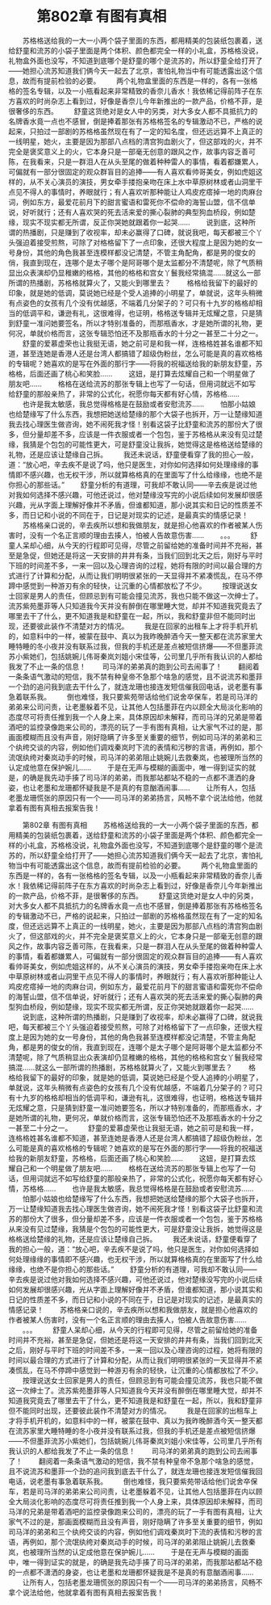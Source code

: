 # 　　第802章 有图有真相
　　苏格格送给我的一大一小两个袋子里面的东西，都用精美的包装纸包裹着，送给舒童和流苏的小袋子里面是两个体积、颜色都完全一样的小礼盒，苏格格没说，礼物盒外面也没写，不知道到底哪个是舒童的哪个是流苏的，所以舒童全给打开了——她担心流苏知道我们俩今天一起去了北京，害怕礼物当中有可能透露出这个信息，故而有提前检验的必要。
　　两个礼物盒里面的东西是一样的，各有一张格格的签名专辑，以及一小瓶看起来非常精致的香奈儿香水！我依稀记得前阵子在东方喜欢的时尚杂志上看到过，好像是香奈儿今年新推出的一款产品，价格不菲，是很奢侈的东西。
　　舒童这货绝对是女人中的另类，对大多女人都不具抵抗力的名牌香水竟一点也不感冒，倒是捧着那张有苏格格签名的专辑激动不已，严格的说起来，只拍过一部剧的苏格格虽然现在有了一定的知名度，但还远远算不上真正的一线明星，她火，主要是因为那部八点档的清宫狗血剧火了，但这部戏的火，并不完全是褒奖意义上的火，它本身只是一部毫无创意的跟风之作，故事内容乏善可陈，在我看来，只是一群泪人在从头至尾的做着种种雷人的事情，看着都嫌累人，可偏就有一部分很固定的观众群盲目的追捧——有人喜欢看帅哥美女，例如虎姐这样的，从不关心演员的演技，男女牵手搂抱亲吻在床上水中草原树林或者山洞里干点见不得人的事情时，养眼就行；有人喜欢听那种能让人鸡皮疙瘩掉一地的肉麻台词，例如东方，最爱花前月下的甜言蜜语和雷死你不偿命的海誓山盟，信不信单说，好听就行；还有人喜欢哭的死去活来爱的撕心裂肺的典型狗血桥段，例如楚缘，现实不现实都无所谓，反正你哭她就跟着你一起哭……
　　说到底，这种所谓的热播剧，只是赚到了收视率，却未必赢得了口碑，就说我吧，每天都被三个丫头强迫着接受煎熬，可除了对格格留下了一点印象，还很大程度上是因为她的女一号身份，其他的角色我甚至连模样都没记清楚，不管主角配角，都是男的俊女的俏，我直到现在，连哪个是太子哪个是阿哥哪个是太监都分不清楚呢，除了气质稍显出众表演却仍显稚嫩的格格，其他的格格和宫女丫鬟我经常搞混……就这么一部所谓的热播剧，苏格格就算火了，又能火到哪里去？
　　格格给我留下的最好的印象，就是她的低调，莫说她已经是个受人追捧的小明星了，单就说，这年头稍微有点姿色的女孩有几个没有优越感，不端着几分架子的？可只有十九岁的格格却相当的低调平和，谦逊有礼，这很难得，也证明，格格送专辑并无炫耀之意，只是猜到舒童一准问她要签名，所以才特别准备的，而那瓶香水，才是她所谓的礼物，更何况，单就价格而言，这张专辑恐怕还不及那瓶香水的十分之一甚至二十分之一。
　　舒童的爱慕虚荣也让我挺无语，她之前可是和我一样，连格格姓甚名谁都不知道，甚至连她是香港人还是台湾人都搞错了超级伪粉丝，怎么可能是真的喜欢格格的专辑呢？她喜欢的是写在外面的那行字——将我的祝福送给我的新朋友舒童，苏格格，后面还画了桃心和笑脸……
　　这妞，是打算去炫耀自己和一个明星做了朋友吧……
　　格格在送给流苏的那张专辑上也写了一句话，但用词就远不如写给舒童的那般亲热了，非常的公式化，祝愿你每天都有好心情，苏格格……
　　也许是我太敏感，我总觉得格格是在鼓励或者安慰流苏……
　　怕那小姑娘也给楚缘写了什么东西，我想把她送给楚缘的那个大袋子也拆开，万一让楚缘知道我去找心理医生做咨询，她不闹死我才怪！别看这袋子比舒童和流苏的那份大了很多，但分量却差不多，应该是一件衣服或者一个包包，鉴于苏格格从来没有见过楚缘，我猜是个包包的可能性更大，可是舒童没让我拆，她觉得这是格格送给楚缘的礼物，还是应该让楚缘自己拆。
　　我还未说话，舒童便看穿了我的担心一般，道：“放心吧，辛去疾不是说了吗，他只是医生，对你如何选择如何处理缘缘的事情即不感兴趣，也无权干涉，所以就算格格真的在里面写了什么给缘缘，也绝不是你担心的那些话。”
　　舒童分析的有道理，可我却不敢认同——辛去疾是说过他对我如何选择不感兴趣，可他还说过，他对楚缘没写完的小说后续如何发展却很感兴趣，光从字面上理解好像并不矛盾，但谁都知道，那小说其实和日记的性质差不多，而日记和小说的不同在于，日记是对现实的记述，是最真实的情感记录！
　　苏格格亲口说的，辛去疾所以想和我做朋友，就是担心他喜欢的作者被某人伤害时，没有一个名正言顺的理由去揍人，怕被人告故意伤害……
　　。。。
　　舒童人呆却心细，从今天的行程即可见得，尽管之前留给她的准备时间并不充裕，甚至是急促，但她还是将这一天安排的井井有条，当我们回到北天之后，刚好与平时下班的时间差不多，一来一回以及心理咨询的过程，她将有限的时间以最合理的方式进行了计算和分配，从而让我们明明很紧张的一天显得并不紧凑慌乱，在马不停蹄中感觉到一种游刃有余的轻快，让沉重的心情都放松了不少。
　　按理说送女士回家是男人的责任，但顾忌到有可能会撞见流苏，我也只能不做这一次绅士了。流苏紫苑墨菲等人只知道我今天并没有醉倒在哪里睡大觉，却并不知道我究竟去了哪里去干了什么，更不知道我是和舒童在一起，所以，我和舒童非但不能同时出现，还要彼此装作不清楚对方的情况。
　　我是在回家的出租车上才将手机开机的，如意料中的一样，被蒙在鼓中、真以为我昨晚醉酒今天一整天都在流苏家里大睡特睡的冬小夜并没有联系过我，但我的手机还是差点被短信挤爆——不但墨菲流苏小紫她们，包括姚婉儿伟哥秦岚刘姐小宋佳等，公司里几乎所有我认识的人都给我发了不止一条的信息！
　　司马洋的弟弟真的跑到公司去闹事了！
　　翻阅着一条条语气激动的短信，我不禁有种皇帝不急那个啥急的感觉，且不说流苏和墨菲一个劲的追问我到底去干什么了，就连龙珊也接连发短信催我回电话，说老墨有事急着联系我。
　　倒也难怪，我只要紫苑带话给他们说舍卒保车，若是司马洋的弟弟来公司问责，让老墨躲着不见，让其他人包括墨菲在内以顾全大局淡化影响的态度尽可将责任推到我一个人身上来，具体原因却未解释，而司马洋的兄弟是带着酒吧的监控录像跑来公司的，漂亮的玩了一手有图有真相，让大家气不过的是，那画面模糊而且没有声音，刚好隐瞒了许多至关重要的细节，例如司马洋的弟弟和三个纨绔交谈的内容，例如他们调戏秦岚时下流的表情和污秽的言语，再例如，那个流氓纨绔对秦岚动手的时候，司马洋的弟弟阻止姚婉儿去救秦岚，也被理所当然的认定成他意在保护婉儿……
　　于是在无声与模糊的画面中，唯一得到证实的就是，的确是我先动手揍了司马洋的弟弟，而我那站都站不稳的一点都不潇洒的身姿，也让老墨和龙珊都怀疑我是不是真的有意酗酒闹事……
　　让所有人，包括老墨龙珊慌张的原因只有一个——司马洋的弟弟扬言，风畅不拿个说法给他，他就拿着有图有真相去报案告我！

　　第802章 有图有真相
　　苏格格送给我的一大一小两个袋子里面的东西，都用精美的包装纸包裹着，送给舒童和流苏的小袋子里面是两个体积、颜色都完全一样的小礼盒，苏格格没说，礼物盒外面也没写，不知道到底哪个是舒童的哪个是流苏的，所以舒童全给打开了——她担心流苏知道我们俩今天一起去了北京，害怕礼物当中有可能透露出这个信息，故而有提前检验的必要。
　　两个礼物盒里面的东西是一样的，各有一张格格的签名专辑，以及一小瓶看起来非常精致的香奈儿香水！我依稀记得前阵子在东方喜欢的时尚杂志上看到过，好像是香奈儿今年新推出的一款产品，价格不菲，是很奢侈的东西。
　　舒童这货绝对是女人中的另类，对大多女人都不具抵抗力的名牌香水竟一点也不感冒，倒是捧着那张有苏格格签名的专辑激动不已，严格的说起来，只拍过一部剧的苏格格虽然现在有了一定的知名度，但还远远算不上真正的一线明星，她火，主要是因为那部八点档的清宫狗血剧火了，但这部戏的火，并不完全是褒奖意义上的火，它本身只是一部毫无创意的跟风之作，故事内容乏善可陈，在我看来，只是一群泪人在从头至尾的做着种种雷人的事情，看着都嫌累人，可偏就有一部分很固定的观众群盲目的追捧——有人喜欢看帅哥美女，例如虎姐这样的，从不关心演员的演技，男女牵手搂抱亲吻在床上水中草原树林或者山洞里干点见不得人的事情时，养眼就行；有人喜欢听那种能让人鸡皮疙瘩掉一地的肉麻台词，例如东方，最爱花前月下的甜言蜜语和雷死你不偿命的海誓山盟，信不信单说，好听就行；还有人喜欢哭的死去活来爱的撕心裂肺的典型狗血桥段，例如楚缘，现实不现实都无所谓，反正你哭她就跟着你一起哭……
　　说到底，这种所谓的热播剧，只是赚到了收视率，却未必赢得了口碑，就说我吧，每天都被三个丫头强迫着接受煎熬，可除了对格格留下了一点印象，还很大程度上是因为她的女一号身份，其他的角色我甚至连模样都没记清楚，不管主角配角，都是男的俊女的俏，我直到现在，连哪个是太子哪个是阿哥哪个是太监都分不清楚呢，除了气质稍显出众表演却仍显稚嫩的格格，其他的格格和宫女丫鬟我经常搞混……就这么一部所谓的热播剧，苏格格就算火了，又能火到哪里去？
　　格格给我留下的最好的印象，就是她的低调，莫说她已经是个受人追捧的小明星了，单就说，这年头稍微有点姿色的女孩有几个没有优越感，不端着几分架子的？可只有十九岁的格格却相当的低调平和，谦逊有礼，这很难得，也证明，格格送专辑并无炫耀之意，只是猜到舒童一准问她要签名，所以才特别准备的，而那瓶香水，才是她所谓的礼物，更何况，单就价格而言，这张专辑恐怕还不及那瓶香水的十分之一甚至二十分之一。
　　舒童的爱慕虚荣也让我挺无语，她之前可是和我一样，连格格姓甚名谁都不知道，甚至连她是香港人还是台湾人都搞错了超级伪粉丝，怎么可能是真的喜欢格格的专辑呢？她喜欢的是写在外面的那行字——将我的祝福送给我的新朋友舒童，苏格格，后面还画了桃心和笑脸……
　　这妞，是打算去炫耀自己和一个明星做了朋友吧……
　　格格在送给流苏的那张专辑上也写了一句话，但用词就远不如写给舒童的那般亲热了，非常的公式化，祝愿你每天都有好心情，苏格格……
　　也许是我太敏感，我总觉得格格是在鼓励或者安慰流苏……
　　怕那小姑娘也给楚缘写了什么东西，我想把她送给楚缘的那个大袋子也拆开，万一让楚缘知道我去找心理医生做咨询，她不闹死我才怪！别看这袋子比舒童和流苏的那份大了很多，但分量却差不多，应该是一件衣服或者一个包包，鉴于苏格格从来没有见过楚缘，我猜是个包包的可能性更大，可是舒童没让我拆，她觉得这是格格送给楚缘的礼物，还是应该让楚缘自己拆。
　　我还未说话，舒童便看穿了我的担心一般，道：“放心吧，辛去疾不是说了吗，他只是医生，对你如何选择如何处理缘缘的事情即不感兴趣，也无权干涉，所以就算格格真的在里面写了什么给缘缘，也绝不是你担心的那些话。”
　　舒童分析的有道理，可我却不敢认同——辛去疾是说过他对我如何选择不感兴趣，可他还说过，他对楚缘没写完的小说后续如何发展却很感兴趣，光从字面上理解好像并不矛盾，但谁都知道，那小说其实和日记的性质差不多，而日记和小说的不同在于，日记是对现实的记述，是最真实的情感记录！
　　苏格格亲口说的，辛去疾所以想和我做朋友，就是担心他喜欢的作者被某人伤害时，没有一个名正言顺的理由去揍人，怕被人告故意伤害……
　　。。。
　　舒童人呆却心细，从今天的行程即可见得，尽管之前留给她的准备时间并不充裕，甚至是急促，但她还是将这一天安排的井井有条，当我们回到北天之后，刚好与平时下班的时间差不多，一来一回以及心理咨询的过程，她将有限的时间以最合理的方式进行了计算和分配，从而让我们明明很紧张的一天显得并不紧凑慌乱，在马不停蹄中感觉到一种游刃有余的轻快，让沉重的心情都放松了不少。
　　按理说送女士回家是男人的责任，但顾忌到有可能会撞见流苏，我也只能不做这一次绅士了。流苏紫苑墨菲等人只知道我今天并没有醉倒在哪里睡大觉，却并不知道我究竟去了哪里去干了什么，更不知道我是和舒童在一起，所以，我和舒童非但不能同时出现，还要彼此装作不清楚对方的情况。
　　我是在回家的出租车上才将手机开机的，如意料中的一样，被蒙在鼓中、真以为我昨晚醉酒今天一整天都在流苏家里大睡特睡的冬小夜并没有联系过我，但我的手机还是差点被短信挤爆——不但墨菲流苏小紫她们，包括姚婉儿伟哥秦岚刘姐小宋佳等，公司里几乎所有我认识的人都给我发了不止一条的信息！
　　司马洋的弟弟真的跑到公司去闹事了！
　　翻阅着一条条语气激动的短信，我不禁有种皇帝不急那个啥急的感觉，且不说流苏和墨菲一个劲的追问我到底去干什么了，就连龙珊也接连发短信催我回电话，说老墨有事急着联系我。
　　倒也难怪，我只要紫苑带话给他们说舍卒保车，若是司马洋的弟弟来公司问责，让老墨躲着不见，让其他人包括墨菲在内以顾全大局淡化影响的态度尽可将责任推到我一个人身上来，具体原因却未解释，而司马洋的兄弟是带着酒吧的监控录像跑来公司的，漂亮的玩了一手有图有真相，让大家气不过的是，那画面模糊而且没有声音，刚好隐瞒了许多至关重要的细节，例如司马洋的弟弟和三个纨绔交谈的内容，例如他们调戏秦岚时下流的表情和污秽的言语，再例如，那个流氓纨绔对秦岚动手的时候，司马洋的弟弟阻止姚婉儿去救秦岚，也被理所当然的认定成他意在保护婉儿……
　　于是在无声与模糊的画面中，唯一得到证实的就是，的确是我先动手揍了司马洋的弟弟，而我那站都站不稳的一点都不潇洒的身姿，也让老墨和龙珊都怀疑我是不是真的有意酗酒闹事……
　　让所有人，包括老墨龙珊慌张的原因只有一个——司马洋的弟弟扬言，风畅不拿个说法给他，他就拿着有图有真相去报案告我！
